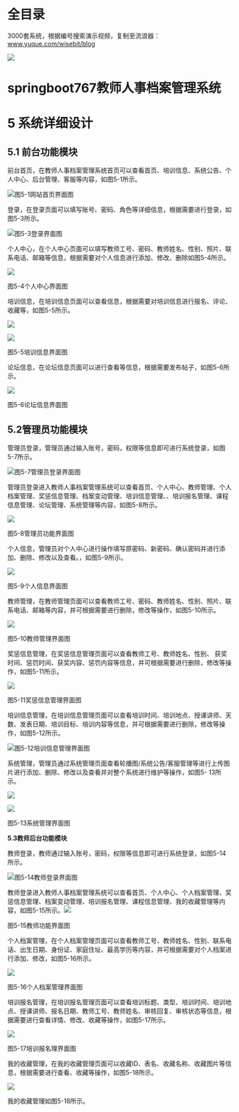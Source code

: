 # 全目录

3000套系统，根据编号搜索演示视频，复制至流浪器：www.yuque.com/wisebit/blog


![](https://bitwise.oss-cn-heyuan.aliyuncs.com/2024/11/06/qq_wechat.png)

# springboot767教师人事档案管理系统

# **5 系统详细设计**

## **5.1 前台功能模块**

前台首页，在教师人事档案管理系统首页可以查看首页、培训信息、系统公告、个人中心、后台管理、客服等内容，如图5-1所示。

![](/md/blog.011.png)图5-1网站首页界面图

登录，在登录页面可以填写账号、密码、角色等详细信息，根据需要进行登录，如图5-3所示。

![](/md/blog.012.png)图5-3登录界面图

个人中心，在个人中心页面可以填写教师工号、密码、教师姓名、性别、照片、联系电话、邮箱等信息，根据需要对个人信息进行添加、修改、删除如图5-4所示。

![](/md/blog.013.png)

图5-4个人中心界面图

培训信息，在培训信息页面可以查看信息，根据需要对培训信息进行报名、评论、收藏等，如图5-5所示。

![](/md/blog.014.png)

![](/md/blog.015.png)

图5-5培训信息界面图

论坛信息，在论坛信息页面可以进行查看等信息，根据需要发布帖子，如图5-6所示。

![](/md/blog.016.png)

图5-6论坛信息界面图





## **5.2管理员功能模块**

管理员登录，管理员通过输入账号，密码，权限等信息即可进行系统登录，如图5-7所示。

![](/md/blog.017.png)图5-7管理员登录界面图

管理员登录进入教师人事档案管理系统可以查看首页、个人中心、教师管理、个人档案管理、奖惩信息管理、档案变动管理、培训信息管理、、培训报名管理、课程信息管理、论坛管理、系统管理等内容，如图5-8所示。

![](/md/blog.018.png)

图5-8管理员功能界面图

个人信息，管理员对个人中心进行操作填写原密码、新密码、确认密码并进行添加、删除、修改以及查看。，如图5-9所示。

![](/md/blog.019.png)

图5-9个人信息界面图

教师管理，在教师管理页面可以查看教师工号、密码、教师姓名、性别、照片、联系电话、邮箱等内容，并可根据需要进行删除，修改等操作，如图5-10所示。

![](/md/blog.020.png)

图5-10教师管理界面图

奖惩信息管理，在奖惩信息管理页面可以查看教师工号、教师姓名、性别、 获奖时间、惩罚时间、获奖内容、惩罚内容等信息，并可根据需要进行删除，修改等操作，如图5-11所示。

![](/md/blog.021.png)

图5-11奖惩信息管理界面图

培训信息管理，在培训信息管理页面可以查看培训时间、培训地点、授课讲师、天数、发表日期、培训目标、培训内容等信息，并可根据需要进行删除，修改等操作，如图5-12所示。

![](/md/blog.022.png)图5-12培训信息管理界面图

系统管理，管理员通过系统管理页面查看轮播图/系统公告/客服管理等进行上传图片进行添加、删除、修改以及查看并对整个系统进行维护等操作，如图5- 13所示。

![](/md/blog.023.png)

![](/md/blog.024.png)


图5-13系统管理界面图




**5.3教师后台功能模块**

教师登录，教师通过输入账号，密码，权限等信息即可进行系统登录，如图5-14所示。

![](/md/blog.025.png)图5-14教师登录界面图

教师登录进入教师人事档案管理系统可以查看首页、个人中心、个人档案管理、奖惩信息管理、档案变动管理、培训报名管理、课程信息管理、我的收藏管理等内容，如图5-15所示。![](/md/blog.026.png)

图5-15教师功能界面图

个人档案管理，在个人档案管理页面可以查看教师工号、教师姓名、性别、联系电话、出生日期、身份证、家庭住址、最高学历等内容，并可根据需要对个人档案进行添加、修改，如图5-16所示。

![](/md/blog.027.png)

图5-16个人档案管理界面图

培训报名管理，在培训报名管理页面可以查看培训标题、类型、培训时间、培训地点、授课讲师、报名日期、教师工号、教师姓名、审核回复、审核状态等信息，根据需要进行查看详情、修改、收藏等操作，如图5-17所示。

![](/md/blog.028.png)

图5-17培训报名理界面图

我的收藏管理，在我的收藏管理页面可以收藏ID、表名、收藏名称、收藏图片等信息，根据需要进行查看、收藏等操作，如图5-18所示。

![](/md/blog.029.png)

我的收藏管理如图5-18所示。
